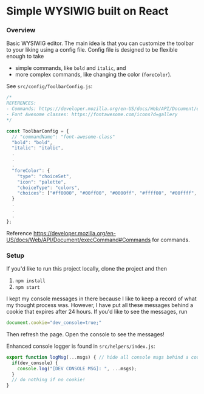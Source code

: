 # Simple WYSIWIG built on React

### Overview
Basic WYSIWIG editor. The main idea is that you can customize the toolbar to your liking using a config file. Config file is designed to be flexible enough to take
* simple commands, like `bold` and `italic`, and
* more complex commands, like changing the color (`foreColor`).

See `src/config/ToolbarConfig.js`:
```javascript
/*
REFERENCES:
- Commands: https://developer.mozilla.org/en-US/docs/Web/API/Document/execCommand#Commands
- Font Awesome classes: https://fontawesome.com/icons?d=gallery
*/

const ToolbarConfig = {
  // "commandName": "font-awesome-class"
  "bold": "bold",
  "italic": "italic",
  .
  .
  .
  "foreColor": {
    "type": "choiceSet",
    "icon": "palette",
    "choiceType": "colors",
    "choices": ["#ff0000", "#00ff00", "#0000ff", "#ffff00", "#00ffff", "#ff00ff"]
  }
  .
  .
  .
};
```

Reference https://developer.mozilla.org/en-US/docs/Web/API/Document/execCommand#Commands for commands.

### Setup
If you'd like to run this project locally, clone the project and then
 1. `npm install`
 2. `npm start`

I kept my console messages in there because I like to keep a record of what my thought process was. However, I have put all these messages behind a cookie that expires after 24 hours. If you'd like to see the messages, run
```javascript
document.cookie="dev_console=true;"
```
Then refresh the page. Open the console to see the messages! 

Enhanced console logger is found in `src/helpers/index.js`:
```javascript
export function logMsg(...msgs) { // hide all console msgs behind a cookie
  if(dev_console) {
    console.log("[DEV CONSOLE MSG]: ", ...msgs);
  }
  // do nothing if no cookie!
}
```
